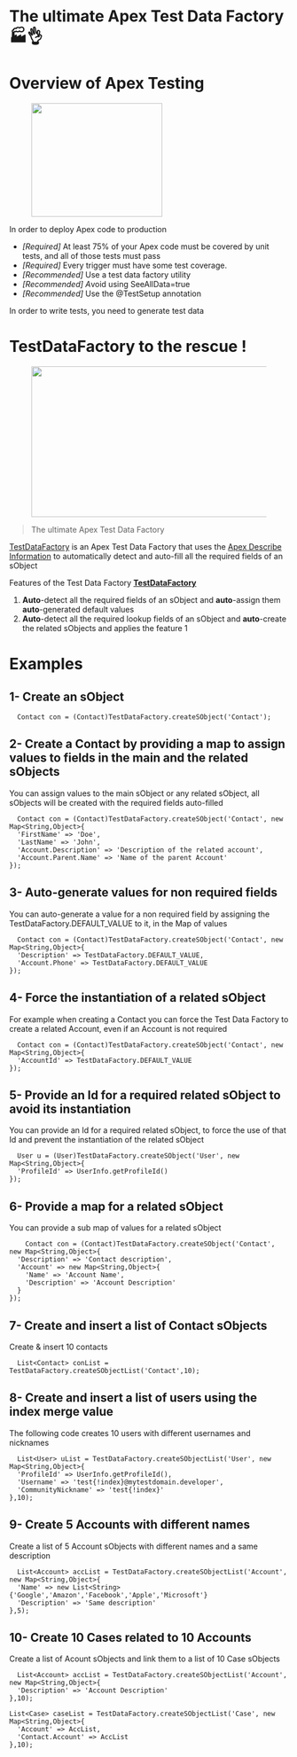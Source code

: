 <div class="ch bg dx dy dz ea"><div class=""><h1 id="b4c1" class="pw-post-title et eu ev be ew ex ey ez fa fb fc fd fe ff fg fh fi fj fk fl fm fn fo fp fq fr fs ft fu fv bj" data-selectable-paragraph="">The ultimate Apex Test Data Factory 🏭👌</h1></button></div></div></div></div></div></div></div></div></div><h1 id="982c" class="km kn ev be ko kp kq kr ks kt ku kv kw kx ky kz la lb lc ld le lf lg lh li lj bj" data-selectable-paragraph="">Overview of Apex Testing</h1><figure class="ln lo lp lq lr ls lk ll paragraph-image"><div class="lk ll lm"><picture><source srcset="https://miro.medium.com/v2/resize:fit:640/format:webp/1*lh6DOSkDgNR6drXLEd0sPw.png 640w, https://miro.medium.com/v2/resize:fit:720/format:webp/1*lh6DOSkDgNR6drXLEd0sPw.png 720w, https://miro.medium.com/v2/resize:fit:750/format:webp/1*lh6DOSkDgNR6drXLEd0sPw.png 750w, https://miro.medium.com/v2/resize:fit:786/format:webp/1*lh6DOSkDgNR6drXLEd0sPw.png 786w, https://miro.medium.com/v2/resize:fit:828/format:webp/1*lh6DOSkDgNR6drXLEd0sPw.png 828w, https://miro.medium.com/v2/resize:fit:1100/format:webp/1*lh6DOSkDgNR6drXLEd0sPw.png 1100w, https://miro.medium.com/v2/resize:fit:472/format:webp/1*lh6DOSkDgNR6drXLEd0sPw.png 472w" sizes="(min-resolution: 4dppx) and (max-width: 700px) 50vw, (-webkit-min-device-pixel-ratio: 4) and (max-width: 700px) 50vw, (min-resolution: 3dppx) and (max-width: 700px) 67vw, (-webkit-min-device-pixel-ratio: 3) and (max-width: 700px) 65vw, (min-resolution: 2.5dppx) and (max-width: 700px) 80vw, (-webkit-min-device-pixel-ratio: 2.5) and (max-width: 700px) 80vw, (min-resolution: 2dppx) and (max-width: 700px) 100vw, (-webkit-min-device-pixel-ratio: 2) and (max-width: 700px) 100vw, 236px" type="image/webp"><source data-testid="og" srcset="https://miro.medium.com/v2/resize:fit:640/1*lh6DOSkDgNR6drXLEd0sPw.png 640w, https://miro.medium.com/v2/resize:fit:720/1*lh6DOSkDgNR6drXLEd0sPw.png 720w, https://miro.medium.com/v2/resize:fit:750/1*lh6DOSkDgNR6drXLEd0sPw.png 750w, https://miro.medium.com/v2/resize:fit:786/1*lh6DOSkDgNR6drXLEd0sPw.png 786w, https://miro.medium.com/v2/resize:fit:828/1*lh6DOSkDgNR6drXLEd0sPw.png 828w, https://miro.medium.com/v2/resize:fit:1100/1*lh6DOSkDgNR6drXLEd0sPw.png 1100w, https://miro.medium.com/v2/resize:fit:472/1*lh6DOSkDgNR6drXLEd0sPw.png 472w" sizes="(min-resolution: 4dppx) and (max-width: 700px) 50vw, (-webkit-min-device-pixel-ratio: 4) and (max-width: 700px) 50vw, (min-resolution: 3dppx) and (max-width: 700px) 67vw, (-webkit-min-device-pixel-ratio: 3) and (max-width: 700px) 65vw, (min-resolution: 2.5dppx) and (max-width: 700px) 80vw, (-webkit-min-device-pixel-ratio: 2.5) and (max-width: 700px) 80vw, (min-resolution: 2dppx) and (max-width: 700px) 100vw, (-webkit-min-device-pixel-ratio: 2) and (max-width: 700px) 100vw, 236px"><img alt="" class="bg lt lu c" width="236" height="205" loading="eager" role="presentation" src="https://miro.medium.com/v2/resize:fit:472/1*lh6DOSkDgNR6drXLEd0sPw.png"></picture></div></figure><p id="8417" class="pw-post-body-paragraph lv lw ev lx b ly lz ma mb mc md me mf mg mh mi mj mk ml mm mn mo mp mq mr ms eo bj" data-selectable-paragraph="">In order to deploy Apex code to production</p><ul class=""><li id="0892" class="lv lw ev lx b ly lz ma mb mc md me mf mt mh mi mj mu ml mm mn mv mp mq mr ms mw mx my bj" data-selectable-paragraph=""><em class="mz">[Required] </em>At least 75% of your Apex code must be covered by unit tests, and all of those tests must pass</li><li id="d8e1" class="lv lw ev lx b ly na ma mb mc nb me mf mt nc mi mj mu nd mm mn mv ne mq mr ms mw mx my bj" data-selectable-paragraph=""><em class="mz">[Required]</em> Every trigger must have some test coverage.</li><li id="987b" class="lv lw ev lx b ly na ma mb mc nb me mf mt nc mi mj mu nd mm mn mv ne mq mr ms mw mx my bj" data-selectable-paragraph=""><em class="mz">[Recommended]</em> Use a test data factory utility</li><li id="5e01" class="lv lw ev lx b ly na ma mb mc nb me mf mt nc mi mj mu nd mm mn mv ne mq mr ms mw mx my bj" data-selectable-paragraph=""><em class="mz">[Recommended] A</em>void using SeeAllData=true</li><li id="c54f" class="lv lw ev lx b ly na ma mb mc nb me mf mt nc mi mj mu nd mm mn mv ne mq mr ms mw mx my bj" data-selectable-paragraph=""><em class="mz">[Recommended]</em> Use the @TestSetup annotation</li></ul><p id="a376" class="pw-post-body-paragraph lv lw ev lx b ly lz ma mb mc md me mf mg mh mi mj mk ml mm mn mo mp mq mr ms eo bj" data-selectable-paragraph="">In order to write tests, you need to generate test data</p><h1 id="d16b" class="km kn ev be ko kp kq kr ks kt ku kv kw kx ky kz la lb lc ld le lf lg lh li lj bj" data-selectable-paragraph="">TestDataFactory to the rescue !</h1><figure class="ln lo lp lq lr ls lk ll paragraph-image"><div role="button" tabindex="0" class="ng nh go ni bg nj"><div class="lk ll nf"><picture><source srcset="https://miro.medium.com/v2/resize:fit:640/format:webp/1*fV06eqirHjmpiZn1ZUPgZg.png 640w, https://miro.medium.com/v2/resize:fit:720/format:webp/1*fV06eqirHjmpiZn1ZUPgZg.png 720w, https://miro.medium.com/v2/resize:fit:750/format:webp/1*fV06eqirHjmpiZn1ZUPgZg.png 750w, https://miro.medium.com/v2/resize:fit:786/format:webp/1*fV06eqirHjmpiZn1ZUPgZg.png 786w, https://miro.medium.com/v2/resize:fit:828/format:webp/1*fV06eqirHjmpiZn1ZUPgZg.png 828w, https://miro.medium.com/v2/resize:fit:1100/format:webp/1*fV06eqirHjmpiZn1ZUPgZg.png 1100w, https://miro.medium.com/v2/resize:fit:1400/format:webp/1*fV06eqirHjmpiZn1ZUPgZg.png 1400w" sizes="(min-resolution: 4dppx) and (max-width: 700px) 50vw, (-webkit-min-device-pixel-ratio: 4) and (max-width: 700px) 50vw, (min-resolution: 3dppx) and (max-width: 700px) 67vw, (-webkit-min-device-pixel-ratio: 3) and (max-width: 700px) 65vw, (min-resolution: 2.5dppx) and (max-width: 700px) 80vw, (-webkit-min-device-pixel-ratio: 2.5) and (max-width: 700px) 80vw, (min-resolution: 2dppx) and (max-width: 700px) 100vw, (-webkit-min-device-pixel-ratio: 2) and (max-width: 700px) 100vw, 700px" type="image/webp"><source data-testid="og" srcset="https://miro.medium.com/v2/resize:fit:640/1*fV06eqirHjmpiZn1ZUPgZg.png 640w, https://miro.medium.com/v2/resize:fit:720/1*fV06eqirHjmpiZn1ZUPgZg.png 720w, https://miro.medium.com/v2/resize:fit:750/1*fV06eqirHjmpiZn1ZUPgZg.png 750w, https://miro.medium.com/v2/resize:fit:786/1*fV06eqirHjmpiZn1ZUPgZg.png 786w, https://miro.medium.com/v2/resize:fit:828/1*fV06eqirHjmpiZn1ZUPgZg.png 828w, https://miro.medium.com/v2/resize:fit:1100/1*fV06eqirHjmpiZn1ZUPgZg.png 1100w, https://miro.medium.com/v2/resize:fit:1400/1*fV06eqirHjmpiZn1ZUPgZg.png 1400w" sizes="(min-resolution: 4dppx) and (max-width: 700px) 50vw, (-webkit-min-device-pixel-ratio: 4) and (max-width: 700px) 50vw, (min-resolution: 3dppx) and (max-width: 700px) 67vw, (-webkit-min-device-pixel-ratio: 3) and (max-width: 700px) 65vw, (min-resolution: 2.5dppx) and (max-width: 700px) 80vw, (-webkit-min-device-pixel-ratio: 2.5) and (max-width: 700px) 80vw, (min-resolution: 2dppx) and (max-width: 700px) 100vw, (-webkit-min-device-pixel-ratio: 2) and (max-width: 700px) 100vw, 700px"><img alt="" class="bg lt lu c" width="700" height="272" loading="lazy" role="presentation" src="https://miro.medium.com/v2/resize:fit:1400/1*fV06eqirHjmpiZn1ZUPgZg.png"></picture></div></div></figure><blockquote class="nk nl nm"><p id="cd48" class="lv lw mz lx b ly lz ma mb mc md me mf mt mh mi mj mu ml mm mn mv mp mq mr ms eo bj" data-selectable-paragraph="">The ultimate Apex Test Data Factory</p></blockquote><p id="ccd4" class="pw-post-body-paragraph lv lw ev lx b ly lz ma mb mc md me mf mg mh mi mj mk ml mm mn mo mp mq mr ms eo bj" data-selectable-paragraph=""><a class="af nn" href="https://github.com/OYF-Ltd/TestDataFactory" rel="noopener ugc nofollow" target="_blank">TestDataFactory</a> is an Apex Test Data Factory that uses the <a class="af nn" href="https://developer.salesforce.com/docs/atlas.en-us.apexcode.meta/apexcode/apex_dynamic_describe_objects_understanding.htm" rel="noopener ugc nofollow" target="_blank">Apex Describe Information</a> to automatically detect and auto-fill all the required fields of an sObject</p><p id="a264" class="pw-post-body-paragraph lv lw ev lx b ly lz ma mb mc md me mf mg mh mi mj mk ml mm mn mo mp mq mr ms eo bj" data-selectable-paragraph="">Features of the Test Data Factory <a class="af nn" href="https://github.com/OYF-Ltd/TestDataFactory" rel="noopener ugc nofollow" target="_blank"><strong class="lx ew">TestDataFactory</strong></a></p><ol class=""><li id="8dd4" class="lv lw ev lx b ly lz ma mb mc md me mf mt mh mi mj mu ml mm mn mv mp mq mr ms no mx my bj" data-selectable-paragraph=""><strong class="lx ew">Auto</strong>-detect all the required fields of an sObject and <strong class="lx ew">auto</strong>-assign them <strong class="lx ew">auto</strong>-generated default values</li><li id="5dad" class="lv lw ev lx b ly na ma mb mc nb me mf mt nc mi mj mu nd mm mn mv ne mq mr ms no mx my bj" data-selectable-paragraph=""><strong class="lx ew">Auto</strong>-detect all the required lookup fields of an sObject and <strong class="lx ew">auto</strong>-create the related sObjects and applies the feature 1</li></ol><h1 id="1f6b" class="km kn ev be ko kp kq kr ks kt ku kv kw kx ky kz la lb lc ld le lf lg lh li lj bj" data-selectable-paragraph="">Examples</h1><h2 id="0d25" class="np kn ev be ko nq nr ns ks nt nu nv kw mg nw nx ny mk nz oa ob mo oc od oe of bj" data-selectable-paragraph=""><strong class="al">1- Create an sObject</strong></h2>

```apex
  Contact con = (Contact)TestDataFactory.createSObject('Contact');
```

<h2>2- Create a Contact by providing a map to assign values to fields in the main and the related sObjects</h2>

You can assign values to the main sObject or any related sObject, all sObjects will be created with the required fields auto-filled


```apex
  Contact con = (Contact)TestDataFactory.createSObject('Contact', new Map<String,Object>{
  'FirstName' => 'Doe',
  'LastName' => 'John',
  'Account.Description' => 'Description of the related account',
  'Account.Parent.Name' => 'Name of the parent Account'
});
```

<h2>3- Auto-generate values for non required fields</h2>

You can auto-generate a value for a non required field by assigning the TestDataFactory.DEFAULT_VALUE to it, in the Map of values

```apex
  Contact con = (Contact)TestDataFactory.createSObject('Contact', new Map<String,Object>{
  'Description' => TestDataFactory.DEFAULT_VALUE,
  'Account.Phone' => TestDataFactory.DEFAULT_VALUE
});
```


<h2>4- Force the instantiation of a related sObject</h2>

For example when creating a Contact you can force the Test Data Factory to create a related Account, even if an Account is not required

```apex
  Contact con = (Contact)TestDataFactory.createSObject('Contact', new Map<String,Object>{
  'AccountId' => TestDataFactory.DEFAULT_VALUE
});
```

<h2>5- Provide an Id for a required related sObject to avoid its instantiation</h2>

You can provide an Id for a required related sObject, to force the use of that Id and prevent the instantiation of the related sObject

```apex
  User u = (User)TestDataFactory.createSObject('User', new Map<String,Object>{
  'ProfileId' => UserInfo.getProfileId()
});
```

<h2>6- Provide a map for a related sObject</h2>

You can provide a sub map of values for a related sObject

```apex
    Contact con = (Contact)TestDataFactory.createSObject('Contact', new Map<String,Object>{
  'Description' => 'Contact description',
  'Account' => new Map<String,Object>{
    'Name' => 'Account Name',
    'Description' => 'Account Description'
  }
});
```
<h2>7- Create and insert a list of Contact sObjects</h2>

Create & insert 10 contacts

```apex
  List<Contact> conList = TestDataFactory.createSObjectList('Contact',10);
```
<h2>8- Create and insert a list of users using the index merge value</h2>

The following code creates 10 users with different usernames and nicknames

```apex
  List<User> uList = TestDataFactory.createSObjectList('User', new Map<String,Object>{
  'ProfileId' => UserInfo.getProfileId(),
  'Username' => 'test{!index}@mytestdomain.developer',
  'CommunityNickname' => 'test{!index}'
},10);
```
<h2>9- Create 5 Accounts with different names</h2>

Create a list of 5 Account sObjects with different names and a same description

```apex
  List<Account> accList = TestDataFactory.createSObjectList('Account', new Map<String,Object>{
  'Name' => new List<String>{'Google','Amazon','Facebook','Apple','Microsoft'}
  'Description' => 'Same description'
},5);
```
<h2>10- Create 10 Cases related to 10 Accounts</h2>

Create a list of Acount sObjects and link them to a list of 10 Case sObjects

```apex
  List<Account> accList = TestDataFactory.createSObjectList('Account', new Map<String,Object>{
  'Description' => 'Account Description'
},10);

List<Case> caseList = TestDataFactory.createSObjectList('Case', new Map<String,Object>{
  'Account' => AccList,
  'Contact.Account' => AccList
},10);
```
